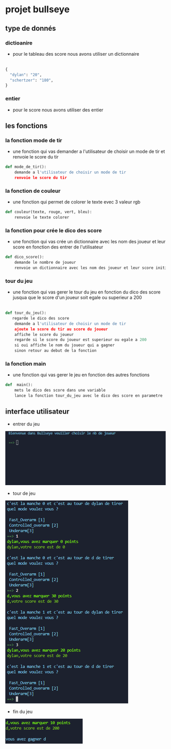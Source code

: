 # projet bullseye

## type de donnés


### dictioanire

- pour le tableau des score nous avons utiliser un dictionnaire

```python

{
  "dylan": "20",
  "schertzer": "180",
}

```

### entier 

- pour le score nous avons utiliser des entier


## les fonctions

### la fonction mode de tir

- une fonction qui vas demander a l'utilisateur de choisir un mode de tir et renvoie le score du tir

```python
def mode_de_tir():
    demande a l'utilisateur de choisir un mode de tir
    renvoie le score du tir
```

### la fonction  de couleur 

- une fonction qui  permet de colorer le texte evec 3 valeur rgb

```python
def couleur(texte, rouge, vert, bleu):
    renvoie le texte colorer
```

### la fonction pour crée le dico des score

- une fonction qui vas crée un dictionnaire avec les nom des joueur et leur score en fonction des entrer de l'utilisateur

```python
def dico_score():
    demande le nombre de joueur
    renvoie un dictionnaire avec les nom des joueur et leur score initialiser a 0
```

### tour du jeu 

- une fonction qui vas gerer le tour du jeu en fonction du dico des score jusqua que le score d'un joueur soit egale ou superieur a 200

```python

def tour_du_jeu():
   regarde le dico des score
    demande a l'utilisateur de choisir un mode de tir
    ajoute le score du tir au score du joueur
    affiche le score du joueur
    regarde si le score du joueur est superieur ou egale a 200
    si oui affiche le nom du joueur qui a gagner
    sinon retour au debut de la fonction


```

### la fonction main

- une fonction qui vas gerer le jeu en fonction des autres fonctions

```python
def  main():
    mets le dico des score dans une variable
    lance la fonction tour_du_jeu avec le dico des score en parametre

```


## interface utilisateur

- entrer du jeu

![alt text](debut.png)

- tour de jeu

![alt text](tour.png)

- fin du jeu

![alt text](fin.png)